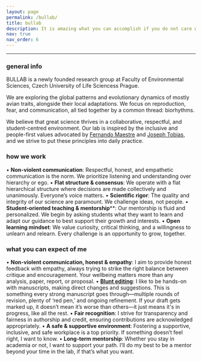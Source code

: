 ```yaml
---
layout: page
permalink: /bullab/
title: bullab
description: It is amazing what you can accomplish if you do not care who gets the credit. - Harry Truman
nav: true
nav_order: 6
---
```


---

### general info

BULLAB is a newly founded research group at Faculty of Environmental Sciences, Czech University of Life Sciencess Prague. 

We are exploring the global patterns and evolutionary dynamics of mostly avian traits, alongside their local adaptations. We focus on reproduction, fear, and communication, all tied together by a common thread: biorhythms.

We believe that great science thrives in a collaborative, respectful, and student-centred environment. Our lab is inspired by the inclusive and people-first values advocated by [Fernando Maestre](https://journals.plos.org/ploscompbiol/article?id=10.1371/journal.pcbi.1006914) and [Joseph Tobias](http://www.tobiaslab.net/values/), and we strive to put these principles into daily practice.

### how we work
•	**Non-violent communication**: Respectful, honest, and empathetic communication is the norm. We prioritize listening and understanding over hierarchy or ego.
•	**Flat structure & consensus**: We operate with a flat hierarchical structure where decisions are made collectively and unanimously. Everyone’s voice matters.
•	**Scientific rigor**: The quality and integrity of our science are paramount. We challenge ideas, not people.
•	**Student-oriented teaching & mentorship****: Our mentorship is fluid and personalized. We begin by asking students what they want to learn and adapt our guidance to best support their growth and interests.
•	**Open learning mindset**: We value curiosity, critical thinking, and a willingness to unlearn and relearn. Every challenge is an opportunity to grow, together.

### what you can expect of me
•	**Non-violent communication, honest & empathy**: I aim to provide honest feedback with empathy, always trying to strike the right balance between critique and encouragement. Your wellbeing matters more than any analysis, paper, report, or proposal.
•	[**Blunt editing**](https://x.com/markahix/status/1313163038829109251): I like to be hands-on with manuscripts, making direct changes and suggestions. This is something every strong manuscript goes through—multiple rounds of revision, plenty of ‘red pen,’ and ongoing refinement. If your draft gets marked up, it doesn’t mean it’s worse than others—it just means it's in progress, like all the rest.
•	**Fair recognition**: I strive for transparency and fairness in authorship and credit, ensuring contributions are acknowledged appropriately.
•	**A safe & supportive environment**: Fostering a supportive, inclusive, and safe workplace is a top priority. If something doesn’t feel right, I want to know.
•	**Long-term mentorship**: Whether you stay in academia or not, I want to support your path. I’ll do my best to be a mentor beyond your time in the lab, if that’s what you want.
